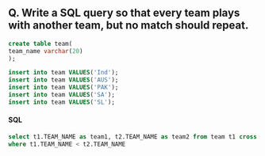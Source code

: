 ## Q. Write a SQL query so that every team plays with another team, but no match should repeat.

```sql
create table team(
team_name varchar(20)
);

insert into team VALUES('Ind');
insert into team VALUES('AUS');
insert into team VALUES('PAK');
insert into team VALUES('SA');
insert into team VALUES('SL');
```

<h4>SQL</h4>

```sql
select t1.TEAM_NAME as team1, t2.TEAM_NAME as team2 from team t1 cross join team t2
where t1.TEAM_NAME < t2.TEAM_NAME
```
